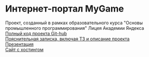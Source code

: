 # Интернет-портал MyGame
Проект, созданный в рамках образовательного курса
"Основы промышленного программирования" Лицея Академии Яндекса <br />
[Полный код проекта Git-hub](https://github.com/ShvetsovEgor/Yandex-Lyceum-WEB) <br />
[Пояснительная записка,
включая ТЗ и описание проекта ](https://disk.yandex.ru/i/9qiAhdqheTCZgw) <br />
[Презентация](https://www.canva.com/design/DAE_P1GfbJw/eNlU8scxrWakXnP6Ebge2Q/view?utm_content=DAE_P1GfbJw&utm_campaign=designshare&utm_medium=link&utm_source=homepage_design_menu) <br />
[Сайт с хостингом](https://mygame-yandex.herokuapp.com/) <br />
